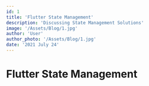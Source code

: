 ```yaml
---
id: 1
title: 'Flutter State Management'
description: 'Discussing State Management Solutions'
image: '/Assets/Blog/1.jpg'
author: 'User'
author_photo: '/Assets/Blog/1.jpg'
date: '2021 July 24'
---
```


# Flutter State Management
